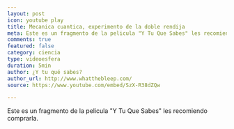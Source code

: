 ```yaml
---
layout: post
icon: youtube play
title: Mecanica cuantica, experimento de la doble rendija
meta: Este es un fragmento de la pelicula "Y Tu Que Sabes" les recomiendo comprarla.
comments: true
featured: false
category: ciencia
type: videoesfera
duration: 5min
author: ¿Y tu qué sabes?
author_url: http://www.whatthebleep.com/
source: https://www.youtube.com/embed/SzX-R38dZQw

---
```


<p>
 Este es un fragmento de la pelicula "Y Tu Que Sabes" les recomiendo comprarla.
</p>
